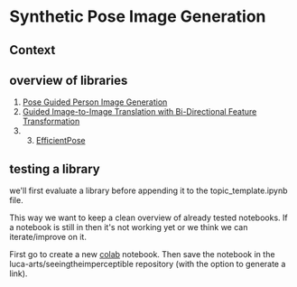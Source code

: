# Synthetic Pose Image Generation

## Context

## overview of libraries

1. [Pose Guided Person Image Generation](https://github.com/charliememory/Pose-Guided-Person-Image-Generation)
2. [Guided Image-to-Image Translation with Bi-Directional Feature Transformation](https://github.com/vt-vl-lab/Guided-pix2pix)
3. 3. [EfficientPose](https://github.com/daniegr/EfficientPose)

## testing a library

we'll first evaluate a library before appending it to the topic_template.ipynb file.

This way we want to keep a clean overview of already tested notebooks. If a notebook is still in <tests> then it's not working yet or we think we can iterate/improve on it.

First go to create a new [colab](https://colab.research.google.com) notebook. Then save the notebook in the luca-arts/seeingtheimperceptible repository (with the option to generate a link).
